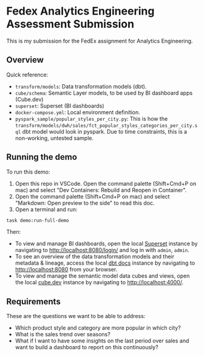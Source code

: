 # Fedex Analytics Engineering Assessment Submission

This is my submission for the FedEx assignment for Analytics Engineering.

## Overview

Quick reference:

- `transform/models`: Data transformation models (dbt).
- `cube/schema`: Semantic Layer models, to be used by BI dashboard apps (Cube.dev)
- `superset`: Superset (BI dashboards)
- `docker-compose.yml`: Local environment definition.
- `pyspark_sample/popular_styles_per_city.py`: This is how the `transform/models/dwh/sales/fct_popular_styles_categories_per_city.sql` dbt model would look in pyspark. Due to time constraints, this is a non-working, untested sample.

## Running the demo

To run this demo:

1. Open this repo in VSCode. Open the command palette (Shift+Cmd+P on mac) and select "Dev Containers: Rebuild and Reopen in Container".
2. Open the command palette (Shift+Cmd+P on mac) and select "Markdown: Open preview to the side" to read this doc.
3. Open a terminal and run:

```sh
task demo:run-full-demo
```

Then:

- To view and manage BI dashboards, open the local [Superset](https://superset.apache.org/) instance by navigating to [http://localhost:8080/login/](http://localhost:8080/login/) and log in with `admin`, `admin`.
- To see an overview of the data transformation models and their metadata & lineage, access the local [dbt docs](https://docs.getdbt.com/docs/collaborate/documentation) instance by navigating to [http://localhost:8080](http://localhost:8080) from your browser.
- To view and manage the semantic model data cubes and views, open the local [cube.dev](https://cube.dev/) instance by navigating to [http://localhost:4000/](http://localhost:4000/).

## Requirements

These are the questions we want to be able to address:

- Which product style and category are more popular in which city?
- What is the sales trend over seasons?
- What if I want to have some insights on the last period over sales and want to build a dashboard to report on this continuously?
